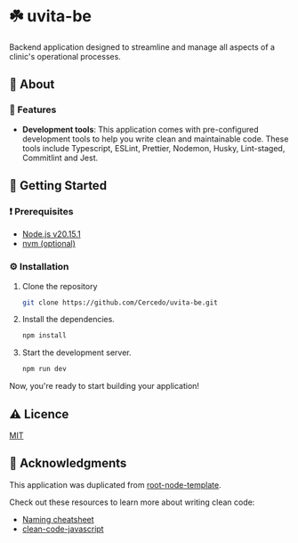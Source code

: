 # ☘️ uvita-be

Backend application designed to streamline and manage all aspects of a clinic's operational processes.

## 👀 About

### 🎯 Features

- **Development tools**: This application comes with pre-configured development tools  to help you write clean and maintainable code. These tools include Typescript, ESLint, Prettier, Nodemon, Husky, Lint-staged, Commitlint and Jest.

## 🚀 Getting Started

### ❗ Prerequisites

- [Node.js v20.15.1](https://nodejs.org/en)
- [nvm (optional)](https://github.com/nvm-sh/nvm)

### ⚙️ Installation

1. Clone the repository

    ```bash
    git clone https://github.com/Cercedo/uvita-be.git
    ```

2. Install the dependencies.

    ```bash
    npm install
    ```

3. Start the development server.

    ```bash
    npm run dev
    ```

Now, you're ready to start building your application!

## ⚠️ Licence

[MIT](LICENSE)

## 💎 Acknowledgments

This application was duplicated from [root-node-template](https://github.com/Cercedo/root-node-template).

Check out these resources to learn more about writing clean code:

- [Naming cheatsheet](https://github.com/kettanaito/naming-cheatsheet)
- [clean-code-javascript](https://github.com/ryanmcdermott/clean-code-javascript)
